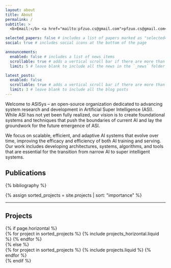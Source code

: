 ```yaml
---
layout: about
title: About
permalink: /
subtitle: >
  <b>Email:</b> <a href="mailto:pfzuo.cs@gmail.com">pfzuo.cs@gmail.com</a>, <a href="mailto:pengfei.zuo@huawei.com">pengfei.zuo@huawei.com</a>

selected_papers: false # includes a list of papers marked as "selected={true}"
social: true # includes social icons at the bottom of the page

announcements:
  enabled: false # includes a list of news items
  scrollable: true # adds a vertical scroll bar if there are more than 3 news items
  limit: 5 # leave blank to include all the news in the `_news` folder

latest_posts:
  enabled: false
  scrollable: true # adds a vertical scroll bar if there are more than 3 new post items
  limit: 3 # leave blank to include all the blog posts
---
```


Welcome to ASISys – an open-source organization dedicated to advancing system research and development in Artificial Super Intelligence (ASI). While ASI has not yet been fully realized, our vision is to create foundational systems and techniques that push the boundaries of current AI and lay the groundwork for the future emergence of ASI.

We focus on scalable, efficient, and adaptive AI systems that evolve over time, improving the efficacy and efficiency of both AI training and serving. Our work includes developing architectures, systems, algorithms, and tools that are essential for the transition from narrow AI to super intelligent systems.

## Publications

<div class="publications">

{% bibliography %}

</div>

{% assign sorted_projects = site.projects | sort: "importance" %}

  <!-- Generate cards for each project -->

---

## Projects

<div class="projects">
{% if page.horizontal %}
  <div class="container">
    <div class="row row-cols-1 row-cols-md-2">
    {% for project in sorted_projects %}
      {% include projects_horizontal.liquid %}
    {% endfor %}
    </div>
  </div>
{% else %}
  <div class="row row-cols-1 row-cols-md-3">
    {% for project in sorted_projects %}
      {% include projects.liquid %}
    {% endfor %}
  </div>
{% endif %}
</div>

